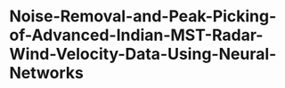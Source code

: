 # Noise-Removal-and-Peak-Picking-of-Advanced-Indian-MST-Radar-Wind-Velocity-Data-Using-Neural-Networks